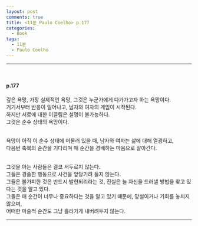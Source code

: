 ```yaml
---
layout: post
comments: true
title: <11분_Paulo Coelho> p.177
categories: 
  - Book
tags:
  - 11분
  - Paulo Coelho
---
```


<hr><br>
<h4>p.177</h4>
깊은 욕망, 가장 실제적인 욕망, 그것은 누군가에게 다가가고자 하는 욕망이다.<br>
거기서부터 반응이 일어나고, 남자와 여자의 게임이 시작된다.<br>
하지만 서로에 대한 이끌림은 설명이 불가능하다.<br>
그것은 순수 상태의 욕망이다.<br><br>

욕망이 아직 이 순수 상태에 머물러 있을 때, 남자와 여자는 삶에 대해 열광하고,<br>
다음번 축복의 순간을 기다리며 매 순간을 경배하는 마음으로 살아간다.<br><br>

그것을 아는 사람들은 결코 서두르지 않는다.<br>
그들은 경솔한 행동으로 사건을 앞당기려 들지 않는다.<br>
그들은 불가피한 것은 반드시 발현되리라는 것, 진실은 늘 자신을 드러낼 방법을 찾고 있다는 것을 알고 있다.<br>
그들은 매 순간이 너무나 중요하다는 것을 알고 있기 때문에, 망설이거나 기회를 놓치지 않으며,<br>
어떠한 마술적 순간도 그냥 흘러가게 내버려두지 않는다.<br>


<hr><br>

